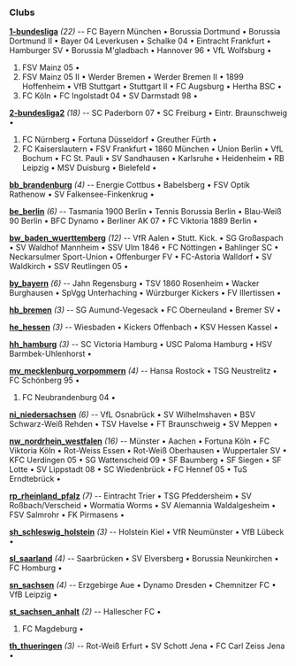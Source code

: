 

### Clubs


**[1-bundesliga](1-bundesliga.txt)** _(22)_ -- 
FC Bayern München •
Borussia Dortmund •
Borussia Dortmund II •
Bayer 04 Leverkusen •
Schalke 04 •
Eintracht Frankfurt •
Hamburger SV •
Borussia M'gladbach •
Hannover 96 •
VfL Wolfsburg •
1. FSV Mainz 05 •
1. FSV Mainz 05 II •
Werder Bremen •
Werder Bremen II •
1899 Hoffenheim •
VfB Stuttgart •
Stuttgart II •
FC Augsburg •
Hertha BSC •
1. FC Köln •
FC Ingolstadt 04 •
SV Darmstadt 98 •



**[2-bundesliga2](2-bundesliga2.txt)** _(18)_ -- 
SC Paderborn 07 •
SC Freiburg •
Eintr. Braunschweig •
1. FC Nürnberg •
Fortuna Düsseldorf •
Greuther Fürth •
1. FC Kaiserslautern •
FSV Frankfurt •
1860 München •
Union Berlin •
VfL Bochum •
FC St. Pauli •
SV Sandhausen •
Karlsruhe •
Heidenheim •
RB Leipzig •
MSV Duisburg •
Bielefeld •



**[bb_brandenburg](bb_brandenburg.txt)** _(4)_ -- 
Energie Cottbus •
Babelsberg •
FSV Optik Rathenow •
SV Falkensee-Finkenkrug •



**[be_berlin](be_berlin.txt)** _(6)_ -- 
Tasmania 1900 Berlin •
Tennis Borussia Berlin •
Blau-Weiß 90 Berlin •
BFC Dynamo •
Berliner AK 07 •
FC Viktoria 1889 Berlin •



**[bw_baden_wuerttemberg](bw_baden_wuerttemberg.txt)** _(12)_ -- 
VfR Aalen •
Stutt. Kick. •
SG Großaspach •
SV Waldhof Mannheim •
SSV Ulm 1846 •
FC Nöttingen •
Bahlinger SC •
Neckarsulmer Sport-Union •
Offenburger FV •
FC-Astoria Walldorf •
SV Waldkirch •
SSV Reutlingen 05 •



**[by_bayern](by_bayern.txt)** _(6)_ -- 
Jahn Regensburg •
TSV 1860 Rosenheim •
Wacker Burghausen •
SpVgg Unterhaching •
Würzburger Kickers •
FV Illertissen •



**[hb_bremen](hb_bremen.txt)** _(3)_ -- 
SG Aumund-Vegesack •
FC Oberneuland •
Bremer SV •



**[he_hessen](he_hessen.txt)** _(3)_ -- 
Wiesbaden •
Kickers Offenbach •
KSV Hessen Kassel •



**[hh_hamburg](hh_hamburg.txt)** _(3)_ -- 
SC Victoria Hamburg •
USC Paloma Hamburg •
HSV Barmbek-Uhlenhorst •



**[mv_mecklenburg_vorpommern](mv_mecklenburg_vorpommern.txt)** _(4)_ -- 
Hansa Rostock •
TSG Neustrelitz •
FC Schönberg 95 •
1. FC Neubrandenburg 04 •



**[ni_niedersachsen](ni_niedersachsen.txt)** _(6)_ -- 
VfL Osnabrück •
SV Wilhelmshaven •
BSV Schwarz-Weiß Rehden •
TSV Havelse •
FT Braunschweig •
SV Meppen •



**[nw_nordrhein_westfalen](nw_nordrhein_westfalen.txt)** _(16)_ -- 
Münster •
Aachen •
Fortuna Köln •
FC Viktoria Köln •
Rot-Weiss Essen •
Rot-Weiß Oberhausen •
Wuppertaler SV •
KFC Uerdingen 05 •
SG Wattenscheid 09 •
SF Baumberg •
SF Siegen •
SF Lotte •
SV Lippstadt 08 •
SC Wiedenbrück •
FC Hennef 05 •
TuS Erndtebrück •



**[rp_rheinland_pfalz](rp_rheinland_pfalz.txt)** _(7)_ -- 
Eintracht Trier •
TSG Pfeddersheim •
SV Roßbach/Verscheid •
Wormatia Worms •
SV Alemannia Waldalgesheim •
FSV Salmrohr •
FK Pirmasens •



**[sh_schleswig_holstein](sh_schleswig_holstein.txt)** _(3)_ -- 
Holstein Kiel •
VfR Neumünster •
VfB Lübeck •



**[sl_saarland](sl_saarland.txt)** _(4)_ -- 
Saarbrücken •
SV Elversberg •
Borussia Neunkirchen •
FC Homburg •



**[sn_sachsen](sn_sachsen.txt)** _(4)_ -- 
Erzgebirge Aue •
Dynamo Dresden •
Chemnitzer FC •
VfB Leipzig •



**[st_sachsen_anhalt](st_sachsen_anhalt.txt)** _(2)_ -- 
Hallescher FC •
1. FC Magdeburg •



**[th_thueringen](th_thueringen.txt)** _(3)_ -- 
Rot-Weiß Erfurt •
SV Schott Jena •
FC Carl Zeiss Jena •




